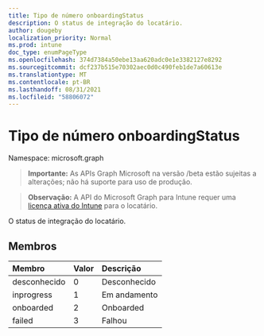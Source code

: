 ```yaml
---
title: Tipo de número onboardingStatus
description: O status de integração do locatário.
author: dougeby
localization_priority: Normal
ms.prod: intune
doc_type: enumPageType
ms.openlocfilehash: 374d7384a50ebe13aa620adc0e1e3382127e8292
ms.sourcegitcommit: dcf237b515e70302aec0d0c490feb1de7a60613e
ms.translationtype: MT
ms.contentlocale: pt-BR
ms.lasthandoff: 08/31/2021
ms.locfileid: "58806072"
---
```

# <a name="onboardingstatus-enum-type"></a>Tipo de número onboardingStatus

Namespace: microsoft.graph

> **Importante:** As APIs Graph Microsoft na versão /beta estão sujeitas a alterações; não há suporte para uso de produção.

> **Observação:** A API do Microsoft Graph para Intune requer uma [licença ativa do Intune](https://go.microsoft.com/fwlink/?linkid=839381) para o locatário.

O status de integração do locatário.

## <a name="members"></a>Membros
|Membro|Valor|Descrição|
|:---|:---|:---|
|desconhecido|0|Desconhecido|
|inprogress|1|Em andamento|
|onboarded|2|Onboarded|
|failed|3|Falhou|



